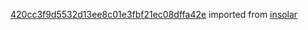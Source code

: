 [420cc3f9d5532d13ee8c01e3fbf21ec08dffa42e](https://github.com/insolar/insolar/commit/420cc3f9d5532d13ee8c01e3fbf21ec08dffa42e) imported from [insolar](https://github.com/insolar/insolar)
